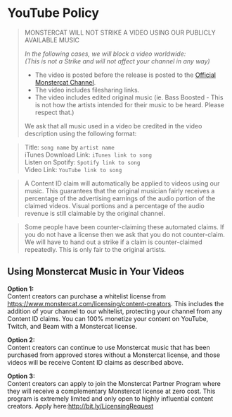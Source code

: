# YouTube Policy
>MONSTERCAT WILL NOT STRIKE A VIDEO USING OUR PUBLICLY AVAILABLE MUSIC
>
>*In the following cases, we will block a video worldwide:  
>(This is not a Strike and will not affect your channel in any way)*  
>
> - The video is posted before the release is posted to the [Official Monstercat Channel](http://www.youtube.com/Monstercat). 
> - The video includes filesharing links.
> - The video includes edited original music (ie. Bass Boosted - This is not how the artists intended for their music to be heard. Please respect that.)
>
>We ask that all music used in a video be credited in the video description using the following format:

>Title: `song name` by `artist name`  
>iTunes Download Link: `iTunes link to song`  
>Listen on Spotify: `Spotify link to song`  
>Video Link: `YouTube link to song`  

>A Content ID claim will automatically be applied to videos using our music. This guarantees that the original musician fairly receives a percentage of the advertising earnings of the audio portion of the claimed videos. Visual portions and a percentage of the audio revenue is still claimable by the original channel.

>Some people have been counter-claiming these automated claims. If you do not have a license then we ask that you do not counter-claim. We will have to hand out a strike if a claim is counter-claimed repeatedly. This is only fair to the original artists.


## Using Monstercat Music in Your Videos

**Option 1:**  
Content creators can purchase a whitelist license from https://www.monstercat.com/licensing/content-creators. This includes the addition of your channel to our whitelist, protecting your channel from any Content ID claims. You can 100% monetize your content on YouTube, Twitch, and Beam with a Monstercat license.

**Option 2:**  
Content creators can continue to use Monstercat music that has been purchased from approved stores without a Monstercat license, and those videos will be receive Content ID claims as described above.

**Option 3:**  
Content creators can apply to join the Monstercat Partner Program where they will receive a complementary Monstercat license at zero cost. This program is extremely limited and only open to highly influential content creators. Apply here:http://bit.ly/LicensingRequest
